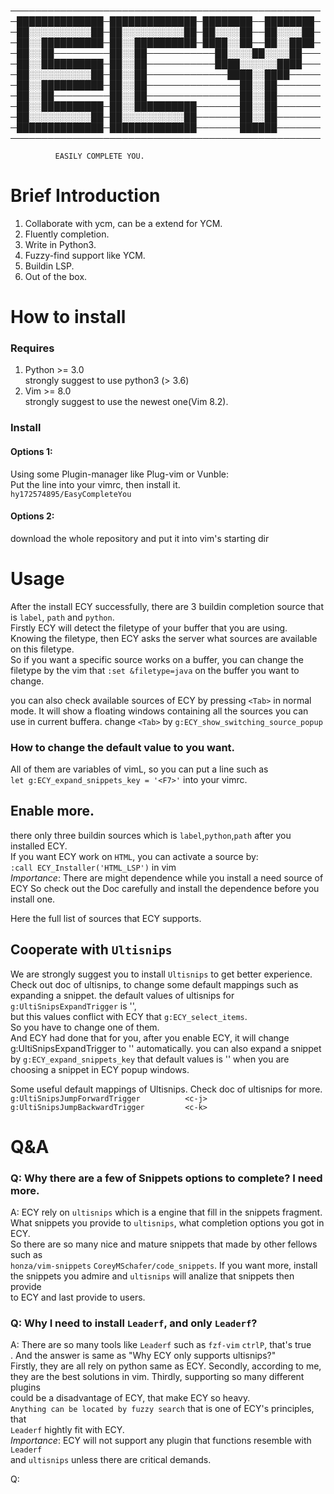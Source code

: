 ──────────────────────────────────────────────────
─██████████████─██████████████─████████──████████─
─██░░░░░░░░░░██─██░░░░░░░░░░██─██░░░░██──██░░░░██─
─██░░██████████─██░░██████████─████░░██──██░░████─
─██░░██─────────██░░██───────────██░░░░██░░░░██───
─██░░██████████─██░░██───────────████░░░░░░████───
─██░░░░░░░░░░██─██░░██─────────────████░░████─────
─██░░██████████─██░░██───────────────██░░██───────
─██░░██─────────██░░██───────────────██░░██───────
─██░░██████████─██░░██████████───────██░░██───────
─██░░░░░░░░░░██─██░░░░░░░░░░██───────██░░██───────
─██████████████─██████████████───────██████───────
──────────────────────────────────────────────────

              EASILY COMPLETE YOU.
# Brief Introduction
1. Collaborate with ycm, can be a extend for YCM.
2. Fluently completion.
3. Write in Python3.
4. Fuzzy-find support like YCM.
5. Buildin LSP.
6. Out of the box.

# How to install

### Requires

1. Python >= 3.0  
strongly suggest to use python3 (> 3.6)  
2. Vim >= 8.0  
strongly suggest to use the newest one(Vim 8.2).  

### Install  

#### Options 1:
Using some Plugin-manager like Plug-vim or Vunble:  
Put the line into your vimrc, then install it.  
`hy172574895/EasyCompleteYou`  

#### Options 2:  
download the whole repository and put it into vim's starting dir  

# Usage  

After the install ECY successfully, there are 3 buildin completion source that
is `label`, `path` and `python`.  
Firstly ECY will detect the filetype of your buffer that you are using.  
Knowing the filetype, then ECY asks the server what sources are available 
on this filetype.  
So if you want a specific source works on a buffer, you can change the filetype 
by the vim that `:set &filetype=java` on the buffer you want to change.  

you can also check available sources of ECY by  pressing `<Tab>` in normal mode.
It will show a floating windows containing all the sources you can use in current
buffera. change `<Tab>`  by `g:ECY_show_switching_source_popup`

### How to change the default value to you want.  
All of them are variables of vimL, so you can put a line such as     
`let g:ECY_expand_snippets_key = '<F7>'` into your vimrc.  

## Enable more.

there only three buildin sources which is `label`,`python`,`path`
after you installed ECY.  
If you want ECY work on `HTML`, you can activate a source by:  
`:call ECY_Installer('HTML_LSP')` in vim  
*Importance*: There are might dependence while you install a need source of ECY
So check out the Doc carefully and install the dependence before you install one.

Here the full list of sources that ECY supports. 

## Cooperate with `Ultisnips`
We are strongly suggest you to install `Ultisnips` to get better experience.
Check out doc of ultisnips, to change some default mappings such as expanding a 
snippet.
the default values of ultisnips for `g:UltiSnipsExpandTrigger` is '<tab>',  
but this values conflict with ECY that `g:ECY_select_items`.  
So you have to change one of them.  
And ECY had done that for you, after you enable ECY, it will change   
g:UltiSnipsExpandTrigger to '<F1>' automatically. you can also expand a snippet  
by `g:ECY_expand_snippets_key` that default values is '<CR>' when you are   
choosing a snippet in ECY popup windows.  

Some useful default mappings of Ultisnips. Check doc of ultisnips for more.  
`g:UltiSnipsJumpForwardTrigger          <c-j>`  
`g:UltiSnipsJumpBackwardTrigger         <c-k>`  

# Q&A

### Q: Why there are a few of Snippets options to complete? I need more.  
A: ECY rely on `ultisnips` which is a engine that fill in the snippets fragment.  
What snippets you provide to `ultisnips`, what completion options you got in ECY.  
So there are so many nice and mature snippets that made by other fellows such as  
`honza/vim-snippets` `CoreyMSchafer/code_snippets`. If you want more, install   
the snippets you admire and `ultisnips` will analize that snippets then provide  
to ECY and last provide to users.  

### Q: Why I need to install `Leaderf`, and only `Leaderf`?    
A: There are so many tools like `Leaderf` such as `fzf-vim` `ctrlP`, that's true  
. And the answer is same as "Why ECY only supports ultisnips?"     
Firstly, they are all rely on python same as ECY. Secondly, according to me,  
they are the best solutions in vim. Thirdly, supporting so many different plugins  
could be a disadvantage of ECY, that make ECY so heavy.  
`Anything can be located by fuzzy search` that is one of ECY's principles, that  
`Leaderf` hightly fit with ECY.  
*Importance*: ECY will not support any plugin that functions resemble with `Leaderf`  
and `ultisnips` unless there are critical demands.  
  
Q:   
